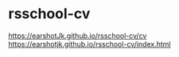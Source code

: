 # rsschool-cv
https://earshotJk.github.io/rsschool-cv/cv <br />
https://earshotjk.github.io/rsschool-cv/index.html

